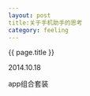 ---layout: posttitle:关于手机助手的思考category: feeling---{{ page.title }}<p class="meta">2014.10.18</p>	app组合套装